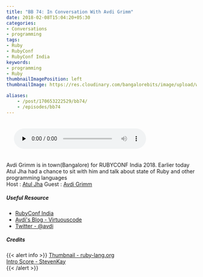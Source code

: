 ```yaml
---
title: "BB 74: In Conversation With Avdi Grimm"
date: 2018-02-08T15:04:20+05:30
categories:
- Conversations
- programming
tags:
- Ruby
- RubyConf
- RubyConf India
keywords:
- programming
- Ruby
thumbnailImagePosition: left
thumbnailImage: https://res.cloudinary.com/bangalorebits/image/upload/w_800,h_800,c_fill,r_50/v1518117202/bb-episode-assets/bb74-thumbnail_brfbli.png

aliases:
    - /post/170653222529/bb74/
    - /episodes/bb74
---
```

<audio controls="controls" controls style="width: 350px; margin:20px;" preload="none" id="audio_player"><source  src='https://audio.simplecast.com/2e0a3dfe.mp3' type="audio/mp3">  </audio> <BR>
<!-- <iframe frameborder='0' height='200px' scrolling='no' seamless src='https://embed.simplecast.com/9242cb84?color=f5f5f5' width='100%'></iframe> -->
Avdi Grimm is in town(Bangalore) for RUBYCONF India 2018. Earlier today Atul Jha had a chance to sit with him and talk about state of Ruby and other programming languages
 <BR>
Host :   [Atul Jha](https://twitter.com/koolhead17)    Guest : [Avdi Grimm](https://twitter.com/@avdi/)
 <!--more-->
##### Useful Resource
*   [RubyConf India](http://rubyconfindia.org/)
*   [Avdi's Blog - Virtuouscode](http://www.virtuouscode.com/)
*   [Twitter - @avdi](https://twitter.com/@avdi/)

##### Credits

{{< alert info  >}}
  [Thumbnail - ruby-lang.org](www.ruby-lang.org) <BR>
  [Intro Score - StevenKay](https://plus.google.com/+StevenKay_Detachment)<BR>
{{< /alert >}}

